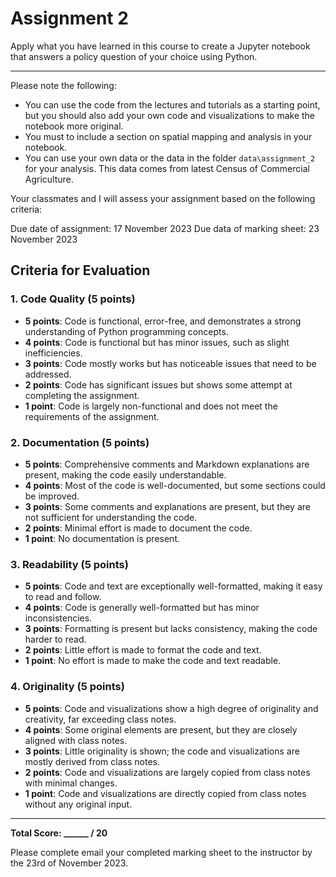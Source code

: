 # Assignment 2

Apply what you have learned in this course to create a Jupyter notebook that answers a policy question of your choice using Python.

---

Please note the following:

- You can use the code from the lectures and tutorials as a starting point, but you should also add your own code and visualizations to make the notebook more original. 
- You must to include a section on spatial mapping and analysis in your notebook.
- You can use your own data or the data in the folder `data\assignment_2` for your analysis. This data comes from latest Census of Commercial Agriculture. 

Your classmates and I will assess your assignment based on the following criteria:

Due date of assignment:     17 November 2023
Due data of marking sheet:  23 November 2023

## Criteria for Evaluation

### 1. Code Quality (5 points)
- **5 points**: Code is functional, error-free, and demonstrates a strong understanding of Python programming concepts.
- **4 points**: Code is functional but has minor issues, such as slight inefficiencies.
- **3 points**: Code mostly works but has noticeable issues that need to be addressed.
- **2 points**: Code has significant issues but shows some attempt at completing the assignment.
- **1 point**: Code is largely non-functional and does not meet the requirements of the assignment.

### 2. Documentation (5 points)
- **5 points**: Comprehensive comments and Markdown explanations are present, making the code easily understandable.
- **4 points**: Most of the code is well-documented, but some sections could be improved.
- **3 points**: Some comments and explanations are present, but they are not sufficient for understanding the code.
- **2 points**: Minimal effort is made to document the code.
- **1 point**: No documentation is present.

### 3. Readability (5 points)
- **5 points**: Code and text are exceptionally well-formatted, making it easy to read and follow.
- **4 points**: Code is generally well-formatted but has minor inconsistencies.
- **3 points**: Formatting is present but lacks consistency, making the code harder to read.
- **2 points**: Little effort is made to format the code and text.
- **1 point**: No effort is made to make the code and text readable.

### 4. Originality (5 points)
- **5 points**: Code and visualizations show a high degree of originality and creativity, far exceeding class notes.
- **4 points**: Some original elements are present, but they are closely aligned with class notes.
- **3 points**: Little originality is shown; the code and visualizations are mostly derived from class notes.
- **2 points**: Code and visualizations are largely copied from class notes with minimal changes.
- **1 point**: Code and visualizations are directly copied from class notes without any original input.

---

**Total Score: ______ / 20**

Please complete email your completed marking sheet to the instructor by the 23rd of November 2023.